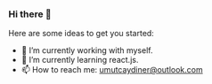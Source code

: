 ### Hi there 👋

Here are some ideas to get you started:

- 🔭 I’m currently working with myself.
- 🌱 I’m currently learning react.js.
- 📫 How to reach me: umutcaydiner@outlook.com
